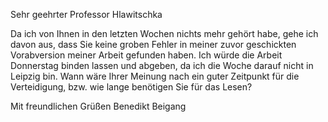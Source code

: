 Sehr geehrter Professor Hlawitschka

Da ich von Ihnen in den letzten Wochen nichts mehr gehört habe, gehe ich davon aus, dass Sie keine groben Fehler in meiner zuvor geschickten Vorabversion meiner Arbeit gefunden haben.
Ich würde die Arbeit Donnerstag binden lassen und abgeben, da ich die Woche darauf nicht in Leipzig bin.
Wann wäre Ihrer Meinung nach ein guter Zeitpunkt für die Verteidigung, bzw. wie lange benötigen Sie für das Lesen?

Mit freundlichen Grüßen
Benedikt Beigang